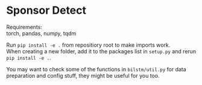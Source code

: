 # Sponsor Detect

Requirements:  
torch, pandas, numpy, tqdm

Run `pip install -e .` from repositiory root to make imports work.  
When creating a new folder, add it to the packages list in `setup.py` and rerun `pip install -e .`.

You may want to check some of the functions in `bilstm/util.py` for data preparation and config stuff, they might be useful for you too.